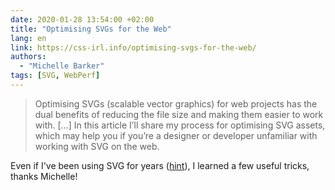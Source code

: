 ```yaml
---
date: 2020-01-28 13:54:00 +02:00
title: "Optimising SVGs for the Web"
lang: en
link: https://css-irl.info/optimising-svgs-for-the-web/
authors:
  - "Michelle Barker"
tags: [SVG, WebPerf]
---
```


> Optimising SVGs (scalable vector graphics) for web projects has the dual benefits of reducing the file size and making them easier to work with. […] In this article I’ll share my process for optimising SVG assets, which may help you if you’re a designer or developer unfamiliar with working with SVG on the web.

Even if I've been using SVG for years ([hint](https://play.esviji.com/)), I learned a few useful tricks, thanks Michelle!
